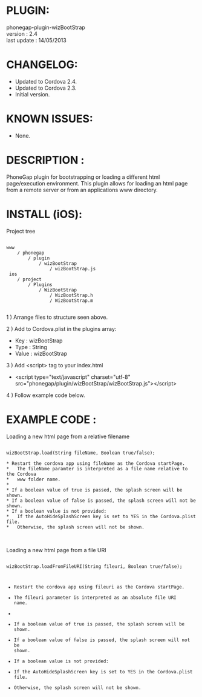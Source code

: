 


# PLUGIN: 

phonegap-plugin-wizBootStrap<br />
version : 2.4<br />
last update : 14/05/2013<br />


# CHANGELOG: 
- Updated to Cordova 2.4.
- Updated to Cordova 2.3.
- Initial version.


# KNOWN ISSUES:
- None.


# DESCRIPTION :

PhoneGap plugin for bootstrapping or loading a different html page/execution
environment.  This plugin allows for loading an html page from a remote server
or from an applications www directory.


# INSTALL (iOS): #

Project tree<br />

<pre><code>
www
	/ phonegap
		/ plugin
			/ wizBootStrap
				/ wizBootStrap.js	
 ios
	/ project
		/ Plugins
			/ WizBootStrap
				/ WizBootStrap.h
				/ WizBootStrap.m

</code></pre>

1 ) Arrange files to structure seen above.

2 ) Add to Cordova.plist in the plugins array:<br />
- Key : wizBootStrap<br />
- Type : String<br />
- Value : wizBootStrap<br />

3 ) Add \<script\> tag to your index.html<br />
- \<script type="text/javascript" charset="utf-8" src="phonegap/plugin/wizBootStrap/wizBootStrap.js"\>\</script\><br />

4 ) Follow example code below.


# EXAMPLE CODE : #

Loading a new html page from a relative filename<br />
<pre><code>
wizBootStrap.load(String fileName, Boolean true/false);

* Restart the cordova app using fileName as the Cordova startPage.
*   The fileName paramter is interpreted as a file name relative to the Cordova
*   www folder name.
*
* If a boolean value of true is passed, the splash screen will be shown.
* If a boolean value of false is passed, the splash screen will not be shown.
* If a boolean value is not provided:
*   If the AutoHideSplashScreen key is set to YES in the Cordova.plist file.
*   Otherwise, the splash screen will not be shown.

</code></pre>

<br />
Loading a new html page from a file URI<br />
<pre><code>
wizBootStrap.loadFromFileURI(String fileuri, Boolean true/false);

* Restart the cordova app using fileuri as the Cordova startPage.
*   The fileuri parameter is interpreted as an absolute file URI name.
*
* If a boolean value of true is passed, the splash screen will be shown.
* If a boolean value of false is passed, the splash screen will not be shown.
* If a boolean value is not provided:
*   If the AutoHideSplashScreen key is set to YES in the Cordova.plist file.
*   Otherwise, the splash screen will not be shown.

</code></pre>

